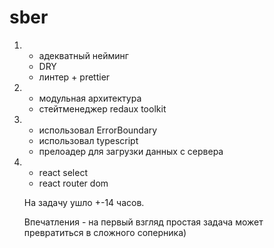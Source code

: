 # sber

1. - адекватный нейминг
   - DRY
   - линтер + prettier
2. - модульная архитектура
   - стейтменеджер redaux toolkit
3. - использовал ErrorBoundary
   - использовал typescript
   - прелоадер для загрузки данных с сервера
4. - react select
   - react router dom

   На задачу ушло +-14 часов.

   Впечатления - на первый взгляд простая задача может превратиться в сложного соперника)
